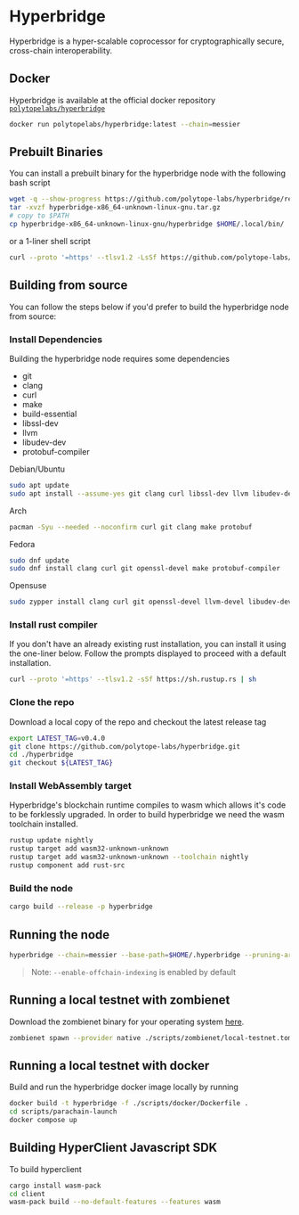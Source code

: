 # Hyperbridge
Hyperbridge is a hyper-scalable coprocessor for cryptographically secure, cross-chain interoperability.

## Docker

Hyperbridge is available at the official docker repository [`polytopelabs/hyperbridge`](https://hub.docker.com/r/polytopelabs/hyperbridge)

```bash
docker run polytopelabs/hyperbridge:latest --chain=messier
```

## Prebuilt Binaries

You can install a prebuilt binary for the hyperbridge node with the following bash script

```bash
wget -q --show-progress https://github.com/polytope-labs/hyperbridge/releases/download/${latest-tag}/hyperbridge-x86_64-unknown-linux-gnu.tar.gz
tar -xvzf hyperbridge-x86_64-unknown-linux-gnu.tar.gz
# copy to $PATH
cp hyperbridge-x86_64-unknown-linux-gnu/hyperbridge $HOME/.local/bin/
```

or a 1-liner shell script

```bash
curl --proto '=https' --tlsv1.2 -LsSf https://github.com/polytope-labs/hyperbridge/releases/download/${latest-tag}/hyperbridge-installer.sh | sh
```

## Building from source

You can follow the steps below if you'd prefer to build the hyperbridge node from source:


### Install Dependencies

Building the hyperbridge node requires some dependencies

- git
- clang
- curl
- make
- build-essential
- libssl-dev
- llvm
- libudev-dev
- protobuf-compiler

Debian/Ubuntu

```bash
sudo apt update
sudo apt install --assume-yes git clang curl libssl-dev llvm libudev-dev make protobuf-compiler
```

Arch

```bash
pacman -Syu --needed --noconfirm curl git clang make protobuf
```

Fedora

```bash
sudo dnf update
sudo dnf install clang curl git openssl-devel make protobuf-compiler
```

Opensuse

```bash
sudo zypper install clang curl git openssl-devel llvm-devel libudev-devel make protobuf
```

### Install rust compiler

If you don't have an already existing rust installation, you can install it using the one-liner below. Follow the prompts displayed to proceed with a default installation.

```bash
curl --proto '=https' --tlsv1.2 -sSf https://sh.rustup.rs | sh
```

### Clone the repo

Download a local copy of the repo and checkout the latest release tag

```bash
export LATEST_TAG=v0.4.0
git clone https://github.com/polytope-labs/hyperbridge.git
cd ./hyperbridge
git checkout ${LATEST_TAG}
```

### Install WebAssembly target

Hyperbridge's blockchain runtime compiles to wasm which allows it's code to be forklessly upgraded. In order to build hyperbridge we need the wasm toolchain installed.

```bash
rustup update nightly
rustup target add wasm32-unknown-unknown
rustup target add wasm32-unknown-unknown --toolchain nightly
rustup component add rust-src
```

### Build the node

```bash
cargo build --release -p hyperbridge
```

## Running the node

```bash
hyperbridge --chain=messier --base-path=$HOME/.hyperbridge --pruning-archive
```

> Note: `--enable-offchain-indexing` is enabled by default

## Running a local testnet with zombienet
Download the zombienet binary for your operating system [here](https://github.com/paritytech/zombienet).

```bash
zombienet spawn --provider native ./scripts/zombienet/local-testnet.toml
```

## Running a local testnet with docker
Build and run the hyperbridge docker image locally by running

```bash
docker build -t hyperbridge -f ./scripts/docker/Dockerfile .
cd scripts/parachain-launch
docker compose up
```

## Building HyperClient Javascript SDK
To build hyperclient
```bash
cargo install wasm-pack
cd client
wasm-pack build --no-default-features --features wasm
```